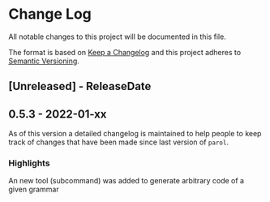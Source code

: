 # Change Log

All notable changes to this project will be documented in this file.

The format is based on [Keep a Changelog](http://keepachangelog.com/)
and this project adheres to [Semantic Versioning](http://semver.org/).

<!-- next-header -->
## [Unreleased] - ReleaseDate

## 0.5.3 - 2022-01-xx

As of this version a detailed changelog is maintained to help people to keep track of changes that have been made since last version of `parol`.

### Highlights

An new tool (subcommand) was added to generate arbitrary code of a given grammar
